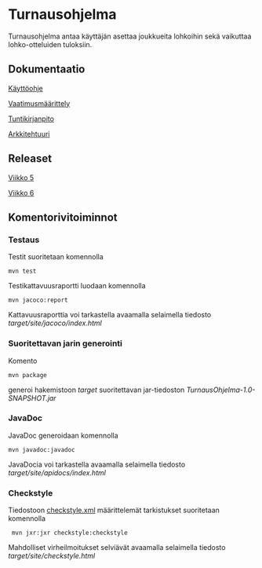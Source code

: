 # Turnausohjelma

Turnausohjelma antaa käyttäjän asettaa joukkueita lohkoihin sekä vaikuttaa lohko-otteluiden tuloksiin.

## Dokumentaatio

[Käyttöohje](https://github.com/StarSovu/ot-harjoitustyo/blob/master/dokumentaatio/kayttoohje.md)

[Vaatimusmäärittely](https://github.com/StarSovu/ot-harjoitustyo/blob/master/dokumentaatio/vaatimusmaarittely.md)

[Tuntikirjanpito](https://github.com/StarSovu/ot-harjoitustyo/blob/master/dokumentaatio/tuntikirjanpito.md)

[Arkkitehtuuri](https://github.com/StarSovu/ot-harjoitustyo/blob/master/dokumentaatio/arkkitehtuuri.md)

## Releaset

[Viikko 5](https://github.com/StarSovu/ot-harjoitustyo/releases/tag/viikko5)

[Viikko 6](https://github.com/StarSovu/ot-harjoitustyo/releases/tag/viikko6)

## Komentorivitoiminnot

### Testaus

Testit suoritetaan komennolla

```
mvn test
```

Testikattavuusraportti luodaan komennolla

```
mvn jacoco:report
```

Kattavuusraporttia voi tarkastella avaamalla selaimella tiedosto _target/site/jacoco/index.html_

### Suoritettavan jarin generointi

Komento

```
mvn package
```

generoi hakemistoon _target_ suoritettavan jar-tiedoston _TurnausOhjelma-1.0-SNAPSHOT.jar_

### JavaDoc

JavaDoc generoidaan komennolla

```
mvn javadoc:javadoc
```

JavaDocia voi tarkastella avaamalla selaimella tiedosto _target/site/apidocs/index.html_

### Checkstyle

Tiedostoon [checkstyle.xml](https://github.com/StarSovu/ot-harjoitustyo/blob/master/TurnausOhjelma/checkstyle.xml) määrittelemät tarkistukset suoritetaan komennolla

```
 mvn jxr:jxr checkstyle:checkstyle
```

Mahdolliset virheilmoitukset selviävät avaamalla selaimella tiedosto _target/site/checkstyle.html_

